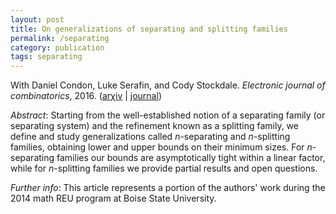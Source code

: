 ```yaml
---
layout: post
title: On generalizations of separating and splitting families
permalink: /separating
category: publication
tags: separating
---
```


With Daniel Condon, Luke Serafin, and Cody Stockdale. *Electronic journal of combinatorics*, 2016. ([ar&chi;iv](http://arxiv.org/abs/1412.4683) \| [journal](http://www.combinatorics.org/ojs/index.php/eljc/article/view/v23i3p36))<!--more-->

*Abstract*: Starting from the well-established notion of a separating family (or separating system) and the refinement known as a splitting family, we define and study generalizations called $n$-separating and $n$-splitting families, obtaining lower and upper bounds on their minimum sizes. For $n$-separating families our bounds are asymptotically tight within a linear factor, while for $n$-splitting families we provide partial results and open questions.

*Further info*: This article represents a portion of the authors' work during the 2014 math REU program at Boise State University.
